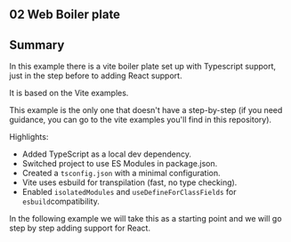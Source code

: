 ## 02 Web Boiler plate

## Summary

In this example there is a vite boiler plate set up with Typescript support, just in the step before
to adding React support.

It is based on the Vite examples.

This example is the only one that doesn't have a step-by-step (if you need guidance, you can go to the
vite examples you'll find in this repository).

Highlights:

- Added TypeScript as a local dev dependency.
- Switched project to use ES Modules in package.json.
- Created a `tsconfig.json` with a minimal configuration.
- Vite uses esbuild for transpilation (fast, no type checking).
- Enabled `isolatedModules` and `useDefineForClassFields` for `esbuild`compatibility.

In the following example we will take this as a starting point and we will go step by step adding
support for React.

